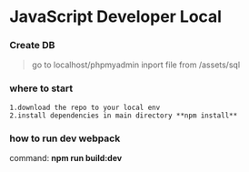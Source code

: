 # JavaScript Developer Local

### Create DB
> go to localhost/phpmyadmin
> inport file from /assets/sql

### where to start
```
1.download the repo to your local env
2.install dependencies in main directory **npm install**
```

 
### how to run dev webpack
command: 
**npm run build:dev**

